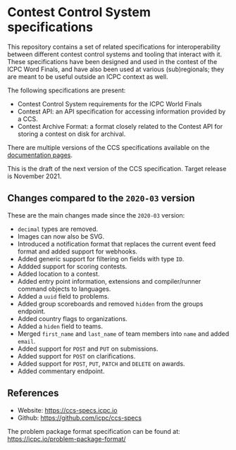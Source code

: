 # Contest Control System specifications

This repository contains a set of related specifications for
interoperability between different contest control systems and tooling
that interact with it. These specifications have been designed and
used in the contest of the ICPC Word Finals, and have also been used
at various (sub)regionals; they are meant to be useful outside an ICPC
context as well.

The following specifications are present:

* Contest Control System requirements for the ICPC World Finals
* Contest API: an API specification for accessing information
  provided by a CCS.
* Contest Archive Format: a format closely related to the Contest API
  for storing a contest on disk for archival.

There are multiple versions of the CCS specifications available on the
[documentation pages](https://ccs-specs.icpc.io/).

This is the draft of the next version of the CCS specification. Target
release is November 2021.

## Changes compared to the `2020-03` version

These are the main changes made since the `2020-03` version:

* `decimal` types are removed.
* Images can now also be SVG.
* Introduced a notification format that replaces the current event feed
  format and added support for webhooks.
* Added generic support for filtering on fields with type `ID`.
* Addded support for scoring contests.
* Added location to a contest.
* Added entry point information, extensions and compiler/runner command objects
  to languages.
* Added a `uuid` field to problems.
* Added group scoreboards and removed `hidden` from the groups endpoint.
* Added country flags to organizations.
* Added a `hiden` field to teams.
* Merged `first_name` and `last_name` of team members into `name` and added `email`.
* Added support for `POST` and `PUT` on submissions.
* Added support for `POST` on clarifications.
* Added support for `POST`, `PUT`, `PATCH` and `DELETE` on awards.
* Added commentary endpoint.

## References

* Website: <https://ccs-specs.icpc.io>
* Github: <https://github.com/icpc/ccs-specs>

The problem package format specification can be found at: <https://icpc.io/problem-package-format/>
